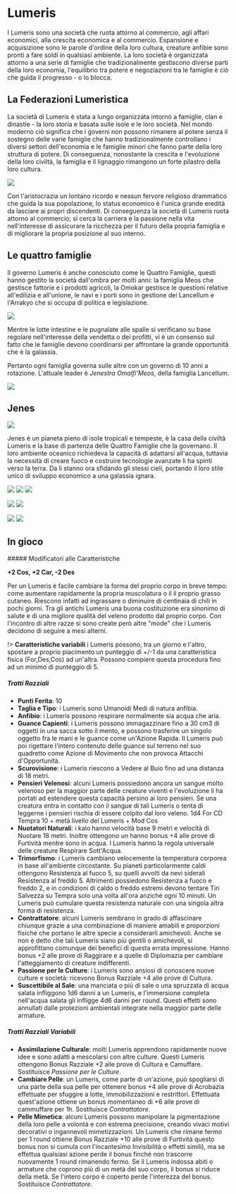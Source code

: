 # Lumeris
I Lumeris sono una società che ruota attorno al commercio, agli affari economici, alla crescita economica e al commercio. Espansione e acquisizione sono le parole d'ordine della loro cultura, creature anfibie sono pronti a fare soldi in qualsiasi ambiente. La loro società è organizzata attorno a una serie di famiglie che tradizionalmente gestiscono diverse parti della loro economia, l'equilibrio tra potere e negoziazioni tra le famiglie è ciò che guida il progresso - o lo blocca.

## La Federazioni Lumeristica
La società di Lumeris è stata a lungo organizzata intorno a famiglie, clan e dinastie - la loro storia e basata sulle isole e le loro società. Nel mondo moderno ciò significa che i governi non possono rimanere al potere senza il sostegno delle varie famiglie che hanno tradizionalmente controllano i diversi settori dell'economia e le famiglie minori che fanno parte della loro struttura di potere. Di conseguenza, nonostante la crescita e l'evoluzione della loro civiltà, la famiglia e il lignaggio rimangono un forte pilastro della loro cultura.

![](../../assets/custom_theme/space/images/lumeris/1.jpg)

Con l'aristocrazia un lontano ricordo e nessun fervore religioso drammatico che guida la sua popolazione, lo status economico è l'unica grande eredità da lasciare ai propri discendenti. Di conseguenza la società di Lumeris ruota attorno al commercio; si cerca la carriera e la passione nella vita nell'interesse di assicurare la ricchezza per il futuro della propria famiglia e di migliorare la propria posizione al suo interno.

## Le quattro famiglie
Il governo Lumeris è anche conosciuto come le Quattro Famiglie, questi hanno gestito la società dall'ombra per molti anni: la famiglia Meos che gestisce fattorie e i prodotti agricoli, la Omokar gestisce le questioni relative all'edilizia e all'unione, le navi e i porti sono in gestione dei Lancellum e l'Arrakyo che si occupa di politica e legislazione.

![](../../assets/custom_theme/space/images/lumeris/5.webp)

Mentre le lotte intestine e le pugnalate alle spalle si verificano su base regolare nell'interesse della vendetta o dei profitti, vi è un consenso sul fatto che le famiglie devono coordinarsi per affrontare la grande opportunità che è la galassia.

Pertanto ogni famiglia governa sulle altre con un governo di 10 anni a rotazione.
L'attuale leader è *Jenestra Omalfi'Meos*, della famiglia Lancellum.

![](../../assets/custom_theme/space/images/lumeris/2.jpg)

## Jenes

![](../../assets/custom_theme/space/images/lumeris/3.jpg)

Jenes è un pianeta pieno di isole tropicali e tempeste, è la casa della civiltà Lumeris e la base di partenza delle Quattro Famiglie che la governano. Il loro ambiente oceanico richiedeva la capacità di adattarsi all'acqua, tuttavia la necessità di creare fuoco e costruire tecnologie avanzate li ha spinti verso la terra. Da lì stanno ora sfidando gli stessi cieli, portando il loro stile unico di sviluppo economico a una galassia ignara.

![](../../assets/custom_theme/space/images/lumeris/4.jpg)
![](../../assets/custom_theme/space/images/lumeris/6.webp)
![](../../assets/custom_theme/space/images/lumeris/7.webp)


![](../../assets/custom_theme/space/images/lumeris/png-4.jpg)
![](../../assets/custom_theme/space/images/lumeris/png-3.jpg)

![](../../assets/custom_theme/space/images/lumeris/png-2.jpg) ![](../../assets/custom_theme/space/images/lumeris/png-1.jpg)

## In gioco

##### Modificatori alle Caratteristiche

**+2 Cos, +2 Car, -2 Des**

Per un Lumeris è facile cambiare la forma del proprio corpo in breve tempo: come aumentare rapidamente la propria muscolatura o il il proprio grasso cutaneo. Riescono infatti ad ingrassare o diminuire di centinaia di chili in pochi giorni. Tra gli antichi Lumeris una buona costituzione era sinonimo di salute e di una migliore qualità del veleno prodotto dal proprio corpo. Con l'incontro di altre razze si sono create però altre "mode" che i Lumeris decidono di seguire a mesi alterni.

!> **Caratteristiche variabili** i Lumeris possono, tra un giorno e l'altro, spostare a proprio piacimento un punteggio di +/-1 da una caratteristica fisica (For,Des,Cos) ad un'altra. Possono compiere questa procedura fino ad un minimo di punteggio di 5.

##### Tratti Razziali
- **Punti Ferita**: 10
- **Taglia e Tipo**: i Lumeris sono Umanoidi Medi di natura anfibia.
- **Anfibio**: i Lumeris possono respirare normalmente sia acqua che aria.
- **Guance Capienti**: i Lumeris possono immagazzinare fino a 30 cm3 di oggetti in una sacca sotto il mento, e possono trasferire un singolo oggetto fra le mani e le guance come un'Azione Rapida. Il Lumeris può poi rigettare l'intero contenuto delle guance sul terreno nel suo quadretto come Azione di Movimento che non provoca Attacchi d'Opportunità.
- **Scurovisione**: i Lumeris riescono a Vedere al Buio fino ad una distanza di 18 metri.
- **Pensieri Velenosi**: alcuni Lumeris possiedono ancora un sangue molto velenoso per la maggior parte delle creature viventi e l'evoluzione li ha portati ad estendere questa capacità persino ai loro pensieri. Se una creatura entra in contatto con il sangue di tali Lumeris o tenta di leggerne i pensieri rischia di essere colpito dal loro veleno. 1d4 For CD Tempra 10 + metà livello del Lumeris + Mod Cos
- **Nuotatori Naturali**: i kalo hanno velocità base 9 metri e velocità di Nuotare 18 metri.
Inoltre ottengono un hanno bonus +4 alle prove di Furtività mentre sono in acqua.
I Lumeris hanno la regola universale delle creature Respirare Sott'Acqua.
- **Trimorfismo**: i Lumeris cambiano velocemente la temperatura corporea in base all'ambiente circostante. Su pianeti particolarmente caldi ottengono Resistenza al fuoco 5, su quelli avvolti da nevi siderali Resistenza al freddo 5. Altrimenti possiedono Resistenza a fuoco e freddo 2, e in condizioni di caldo o freddo estremi devono tentare Tiri Salvezza su Tempra solo una volta all'ora anziché ogni 10 minuti. Un Lumeris può cumulare questa resistenza naturale con una singola altra forma di resistenza.
- **Contrattatore**: alcuni Lumeris sembrano in grado di affascinare chiunque grazie a una combinazione di maniere amabili e proporzioni fisiche che portano le altre specie a considerarli amichevoli. Anche se non è detto che tali Lumeris siano più gentili o amichevoli, si approfittano comunque dei benefici di questa errata impressione. Hanno bonus +2 alle prove di Raggirare e a quelle di Diplomazia per cambiare l'atteggiamento di creature indifferenti.
- **Passione per le Culture**: i Lumeris sono ansiosi di conoscere nuove culture e società: ricevono Bonus Razziale +4 alle prove di Cultura.
- **Suscettibile al Sale**: una manciata o più di sale o una spruzzata di acqua salata infliggono 1d6 danni a un Lumeris, e l'immersione completa nell'acqua salata gli infligge 4d6 danni per round. Questi effetti sono annullati dalle protezioni ambientali integrate nella maggior parte delle armature.

##### Tratti Razziali Variabili

- **Assimilazione Culturale**: molti Lumeris apprendono rapidamente nuove idee e sono adatti a mescolarsi con altre culture. Questi Lumeris ottengono Bonus Razziale +2 alle prove di Cultura e Camuffare.
Sostituisce *Passione per le Culture*.
- **Cambiare Pelle**: un Lumeris, come parte di un'azione, può spogliarsi di una parte della sua pelle per ottenere bonus +4 alle prove di Acrobazia effettuate per sfuggire a lotte, immobilizzazioni e restrittori.
Effettuata quest'azione ottiene un bonus momentaneo di +6 alle prove di cammuffare per 1h.
Sostituisce *Contrattatore*.
- **Pelle Mimetica**: alcuni Lumeris possono manipolare la pigmentazione della loro pelle a volontà e con estrema precisione, creando vivaci motivi decorativi o ingannevoli mimetizzazioni. Un Lumeris che rimane fermo per 1 round ottiene Bonus Razziale +10 alle prove di Furtività questo bonus non si cumula con l'incantesimo Invisibilità o effetti simili), ma se effettua qualsiasi azione perde il bonus finché non trascorre nuovamente 1 round rimanendo fermo. Se il Lumeris indossa abiti o armature che coprono più di un metà del suo corpo, il bonus si riduce della metà. Se l'intero corpo è coperto perde l'interezza del bonus.
Sostituisce *Contrattatore*.